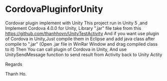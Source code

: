# CordovaPluginforUnity
Cordovar plugin implement with Unity 
This project run in Unity 5 ,and Implement Cordova 4.0.0 for Unity,
Library ".jar" file take from this https://github.com/thanhhovn/UnityTestActivity
And if you want use plugin of Cordova in Unity,Just compile them in Eclipse and add java class after compile to ".jar" (Open .jar file in WinRar Window and drag compiled class to it)
Then You can call plugin of Cordova in Unity,
And use UnitySendMessage function to send result from Activity back to Unity Actity

Regards

Thanh Ho.
